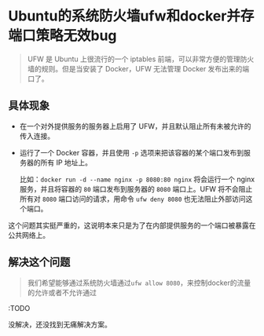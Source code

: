 # Ubuntu的系统防火墙ufw和docker并存端口策略无效bug

> UFW 是 Ubuntu 上很流行的一个 iptables 前端，可以非常方便的管理防火墙的规则。但是当安装了 Docker，UFW 无法管理 Docker 发布出来的端口了。





## 具体现象

- 在一个对外提供服务的服务器上启用了 UFW，并且默认阻止所有未被允许的传入连接。

- 运行了一个 Docker 容器，并且使用 `-p` 选项来把该容器的某个端口发布到服务器的所有 IP 地址上。

  比如：`docker run -d --name nginx -p 8080:80 nginx` 将会运行一个 nginx服务，并且将容器的 `80` 端口发布到服务器的 `8080` 端口上。UFW 将不会阻止所有对 `8080` 端口访问的请求，用命令 `ufw deny 8080` 也无法阻止外部访问这个端口。

这个问题其实挺严重的，这说明本来只是为了在内部提供服务的一个端口被暴露在公共网络上。



## 解决这个问题

>  我们希望能够通过系统防火墙通过`ufw allow 8080`，来控制docker的流量的允许或者不允许通过





:TODO

没解决，还没找到无痛解决方案。
